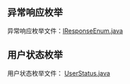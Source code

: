 ## 异常响应枚举

异常响应枚举文件：[IResponseEnum.java](..%2F..%2Facedia-common-core%2Fsrc%2Fmain%2Fjava%2Fcom%2Facedia%2Fcommon%2Fcore%2Fenums%2FIResponseEnum.java)

## 用户状态枚举

用户状态枚举文件： [UserStatus.java](..%2F..%2Facedia-common-core%2Fsrc%2Fmain%2Fjava%2Fcom%2Facedia%2Fcommon%2Fcore%2Fenums%2FUserStatus.java)
